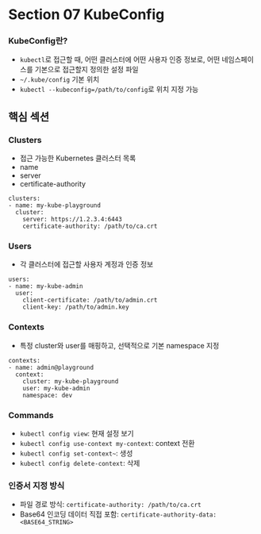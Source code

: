 # Section 07 KubeConfig

### KubeConfig란?
- `kubectl`로 접근할 때, 어떤 클러스터에 어떤 사용자 인증 정보로, 어떤 네임스페이스를 기본으로 접근할지 정의한 설정 파일
- `~/.kube/config` 기본 위치
- `kubectl --kubeconfig=/path/to/config`로 위치 지정 가능

## 핵심 섹션
### Clusters
- 접근 가능한 Kubernetes 클러스터 목록
- name
- server
- certificate-authority
~~~
clusters:
- name: my-kube-playground
  cluster:
    server: https://1.2.3.4:6443
    certificate-authority: /path/to/ca.crt
~~~

### Users
- 각 클러스터에 접근할 사용자 계정과 인증 정보
~~~
users:
- name: my-kube-admin
  user:
    client-certificate: /path/to/admin.crt
    client-key: /path/to/admin.key
~~~

### Contexts
- 특정 cluster와 user를 매핑하고, 선택적으로 기본 namespace 지정
~~~
contexts:
- name: admin@playground
  context:
    cluster: my-kube-playground
    user: my-kube-admin
    namespace: dev
~~~

### Commands
- `kubectl config view`: 현재 설정 보기
- `kubectl config use-context my-context`: context 전환
- `kubectl config set-context~`: 생성
- `kubectl config delete-context`: 삭제

### 인증서 지정 방식
- 파일 경로 방식: `certificate-authority: /path/to/ca.crt`
- Base64 인코딩 데이터 직접 포함: `certificate-authority-data: <BASE64_STRING>`
